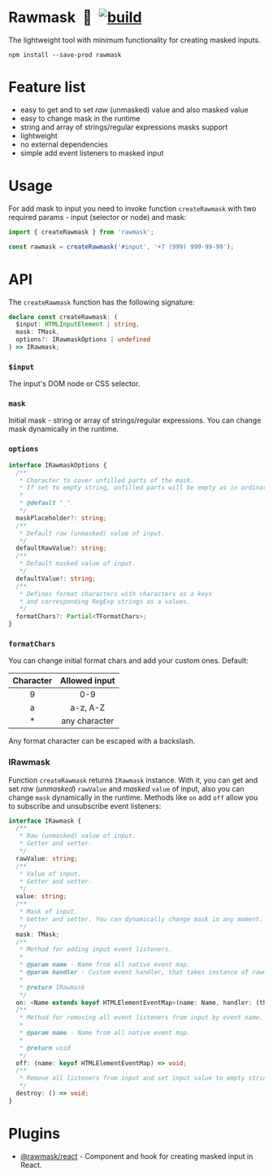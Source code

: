 # Rawmask&ensp;🥩&ensp;[![build](https://github.com/dPaskhin/rawmask/actions/workflows/build.yml/badge.svg)](https://github.com/dPaskhin/rawmask/actions/workflows/build.yml)

The lightweight tool with minimum functionality for creating masked inputs.

```shell
npm install --save-prod rawmask
```

# Feature list

- easy to get and to set _raw_ (unmasked) value and also masked value
- easy to change mask in the runtime
- string and array of strings/regular expressions masks support
- lightweight
- no external dependencies
- simple add event listeners to masked input

# Usage

For add mask to input you need to invoke function `createRawmask` with two required params - input (selector or node)
and mask:

```ts
import { createRawmask } from 'rawmask';

const rawmask = createRawmask('#input', '+7 (999) 999-99-99');
```

# API

The `createRawmask` function has the following signature:

```ts
declare const createRawmask: (
  $input: HTMLInputElement | string,
  mask: TMask,
  options?: IRawmaskOptions | undefined
) => IRawmask;
```

### `$input`

The input's DOM node or CSS selector.

### `mask`

Initial mask - string or array of strings/regular expressions. You can change mask dynamically in the runtime.

### `options`

```ts
interface IRawmaskOptions {
  /**
   * Character to cover unfilled parts of the mask.
   * If set to empty string, unfilled parts will be empty as in ordinary input.
   *
   * @default "_".
   */
  maskPlaceholder?: string;
  /**
   * Default raw (unmasked) value of input.
   */
  defaultRawValue?: string;
  /**
   * Default masked value of input.
   */
  defaultValue?: string;
  /**
   * Defines format characters with characters as a keys
   * and corresponding RegExp strings as a values.
   */
  formatChars?: Partial<TFormatChars>;
}
```

### `formatChars`

You can change initial format chars and add your custom ones. Default:

| Character | Allowed input |
|:---------:|:-------------:|
|     9     |      0-9      |
|     a     |   a-z, A-Z    |
|     *     | any character |

Any format character can be escaped with a backslash.

### IRawmask

Function `createRawmask` returns `IRawmask` instance. With it, you can get and set _raw_ (_unmasked_) `rawValue` and _masked_ `value` of input, also you can change `mask` dynamically in the runtime. Methods like `on` add `off` allow you
to subscribe and unsubscribe event listeners:

```ts
interface IRawmask {
  /**
   * Raw (unmasked) value of input.
   * Getter and setter.
   */
  rawValue: string;
  /**
   * Value of input.
   * Getter and setter.
   */
  value: string;
  /**
   * Mask of input.
   * Getter and setter. You can dynamically change mask in any moment.
   */
  mask: TMask;
  /**
   * Method for adding input event listeners.
   *
   * @param name - Name from all native event map.
   * @param handler - Custom event handler, that takes instance of rawmask as context and as parameter, also native event.
   *
   * @return IRawmask
   */
  on: <Name extends keyof HTMLElementEventMap>(name: Name, handler: (this: IRawmask, rawmask: IRawmask, event: HTMLElementEventMap[Name]) => void) => IRawmask;
  /**
   * Method for removing all event listeners from input by event name.
   *
   * @param name - Name from all native event map.
   *
   * @return void
   */
  off: (name: keyof HTMLElementEventMap) => void;
  /**
   * Remove all listeners from input and set input value to empty string.
   */
  destroy: () => void;
}
```

# Plugins

- [@rawmask/react](https://github.com/dPaskhin/rawmask/tree/master/packages/react-rawmask#readme) - Component and hook
  for creating masked input in React.
  

